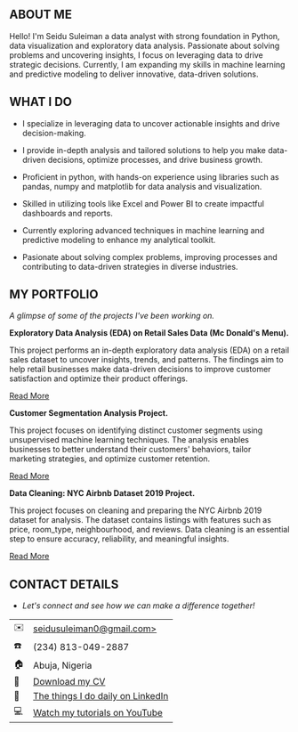 <!--Section 1: Introduce your self-->
## ABOUT ME

Hello! I'm Seidu Suleiman a data analyst with strong foundation in Python, data visualization and exploratory data analysis. Passionate about solving problems and uncovering insights, I focus on leveraging data to drive strategic decisions. Currently, I am expanding my skills in machine learning and predictive modeling to deliver innovative, data-driven solutions.

<!--Mention your top/relevant skills here - core and soft skills-->
## WHAT I DO

- I specialize in leveraging data to uncover actionable insights and drive decision-making.

- I provide in-depth analysis and tailored solutions to help you make data-driven decisions, optimize processes, and drive business growth. 

- Proficient in python, with hands-on experience using libraries such as pandas, numpy and matplotlib for data analysis and visualization. 

- Skilled in utilizing tools like Excel and Power BI to create impactful dashboards and reports.

- Currently exploring advanced techniques in machine learning and predictive modeling to enhance my analytical toolkit.

- Pasionate about solving complex problems, improving processes and contributing to data-driven strategies in diverse industries.

<!--Section 2: List 3-4 key projects-->
## MY PORTFOLIO 

*A glimpse of some of the projects I've been working on.*

**Exploratory Data Analysis (EDA) on Retail Sales Data (Mc Donald's Menu).**

This project performs an in-depth exploratory data analysis (EDA) on a retail sales dataset to uncover insights, trends, and patterns. The findings aim to help retail businesses make data-driven decisions to improve customer satisfaction and optimize their product offerings.

[Read More](https://github.com/S-man2gud/OIBSIP/blob/main/Task%201%20-%20EDA%20on%20Retail%20Dataset/EDA%20on%20Mc%20Donalds%20Menu%20Project/README.md)

**Customer Segmentation Analysis Project.**

This project focuses on identifying distinct customer segments using unsupervised machine learning techniques. The analysis enables businesses to better understand their customers' behaviors, tailor marketing strategies, and optimize customer retention.

[Read More](https://github.com/S-man2gud/OIBSIP/blob/main/Task%202%20-%20Customer%20Segmentation/README.md)

**Data Cleaning: NYC Airbnb Dataset 2019 Project.**

This project focuses on cleaning and preparing the NYC Airbnb 2019 dataset for analysis. The dataset contains listings with features such as price, room_type, neighbourhood, and reviews. Data cleaning is an essential step to ensure accuracy, reliability, and meaningful insights.

[Read More](https://github.com/S-man2gud/OIBSIP/blob/main/Task%203%20-%20Data%20Cleaning/README.md)



## CONTACT DETAILS

* *Let's connect and see how we can make a difference together!*
<table>
  <tbody>
    <tr>
      <td>✉️</td>
      <td><a href="mailto:seidusuleiman0@gmail.com">seidusuleiman0@gmail.com></a></td>
    </tr>
    <tr>
      <td>☎️</td>
      <td>(234) 813-049-2887</td>
    </tr>
    <tr>
      <td>🏠</td>
      <td>Abuja, Nigeria</td>
    </tr>
    <tr>
      <td>🧾</td>
      <td><a href="Seidu Suleiman resume.pdf">Download my CV</a></td>
    </tr>
    <tr>
      <td>🔗</td>
      <td><a href="https://linkedin.com/in/suleiman-seidu-8b2135343">The things I do daily on LinkedIn</a></td>
    </tr>
    <tr>
      <td>💻</td>
      <td><a href="#">Watch my tutorials on YouTube</a></td>
    </tr>
  </tbody>
</table>
